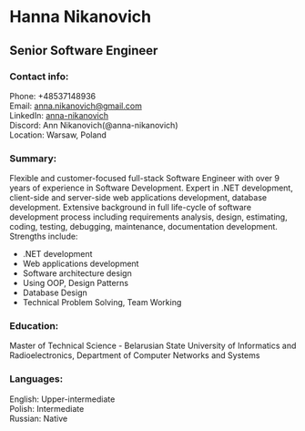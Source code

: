 # Hanna Nikanovich
## Senior Software Engineer
### Contact info:
Phone: +48537148936\
Email: anna.nikanovich@gmail.com\
LinkedIn: [anna-nikanovich](https://www.linkedin.com/in/anna-nikanovich-79698458/)\
Discord: Ann Nikanovich(@anna-nikanovich)\
Location: Warsaw, Poland
### Summary:
Flexible and customer-focused full-stack Software Engineer with over 9 years of experience in Software Development. Expert in .NET development, client-side and server-side web applications development, database development.
Extensive background in full life-cycle of software development process including requirements analysis, design, estimating, coding, testing, debugging, maintenance, documentation development. 
Strengths include: 
- .NET development
- Web applications development
- Software architecture design
- Using OOP, Design Patterns 
- Database Design 
- Technical Problem Solving, Team Working
### Education:
Master of Technical Science - Belarusian State University of Informatics and Radioelectronics, Department of Computer Networks and Systems
### Languages:
English: Upper-intermediate\
Polish: Intermediate\
Russian: Native
